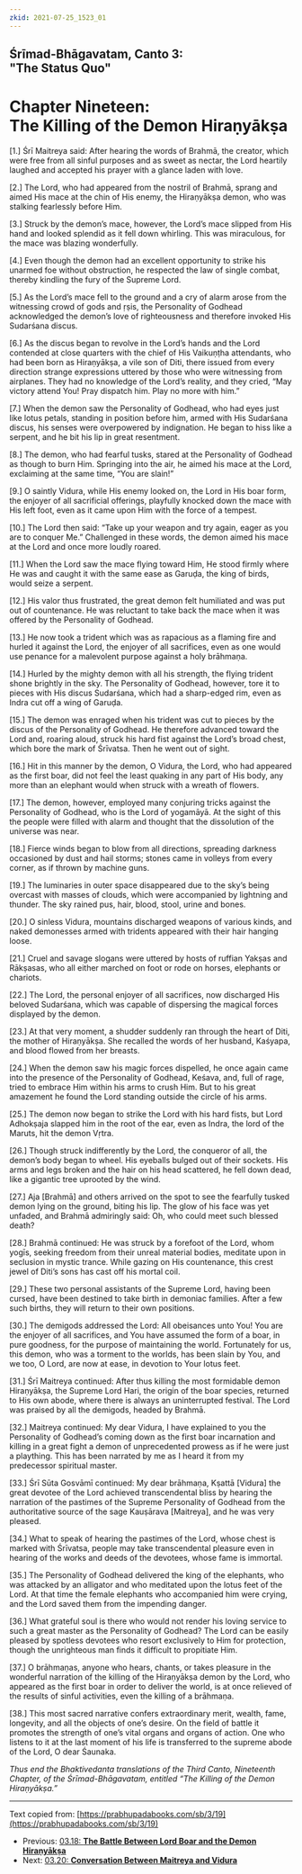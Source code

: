 ```yaml
---
zkid: 2021-07-25_1523_01
---
```


## Śrīmad-Bhāgavatam, Canto 3:<br> "The Status Quo"
# Chapter Nineteen:<br> The Killing of the Demon Hiraṇyākṣa

[1.] Śrī Maitreya said: After hearing the words of Brahmā, the creator, which were free from all sinful purposes and as sweet as nectar, the Lord heartily laughed and accepted his prayer with a glance laden with love.

[2.] The Lord, who had appeared from the nostril of Brahmā, sprang and aimed His mace at the chin of His enemy, the Hiraṇyākṣa demon, who was stalking fearlessly before Him.

[3.] Struck by the demon’s mace, however, the Lord’s mace slipped from His hand and looked splendid as it fell down whirling. This was miraculous, for the mace was blazing wonderfully.

[4.] Even though the demon had an excellent opportunity to strike his unarmed foe without obstruction, he respected the law of single combat, thereby kindling the fury of the Supreme Lord.

[5.] As the Lord’s mace fell to the ground and a cry of alarm arose from the witnessing crowd of gods and ṛṣis, the Personality of Godhead acknowledged the demon’s love of righteousness and therefore invoked His Sudarśana discus.

[6.] As the discus began to revolve in the Lord’s hands and the Lord contended at close quarters with the chief of His Vaikuṇṭha attendants, who had been born as Hiraṇyākṣa, a vile son of Diti, there issued from every direction strange expressions uttered by those who were witnessing from airplanes. They had no knowledge of the Lord’s reality, and they cried, “May victory attend You! Pray dispatch him. Play no more with him.”

[7.] When the demon saw the Personality of Godhead, who had eyes just like lotus petals, standing in position before him, armed with His Sudarśana discus, his senses were overpowered by indignation. He began to hiss like a serpent, and he bit his lip in great resentment.

[8.] The demon, who had fearful tusks, stared at the Personality of Godhead as though to burn Him. Springing into the air, he aimed his mace at the Lord, exclaiming at the same time, “You are slain!”

[9.] O saintly Vidura, while His enemy looked on, the Lord in His boar form, the enjoyer of all sacrificial offerings, playfully knocked down the mace with His left foot, even as it came upon Him with the force of a tempest.

[10.] The Lord then said: “Take up your weapon and try again, eager as you are to conquer Me.” Challenged in these words, the demon aimed his mace at the Lord and once more loudly roared.

[11.] When the Lord saw the mace flying toward Him, He stood firmly where He was and caught it with the same ease as Garuḍa, the king of birds, would seize a serpent.

[12.] His valor thus frustrated, the great demon felt humiliated and was put out of countenance. He was reluctant to take back the mace when it was offered by the Personality of Godhead.

[13.] He now took a trident which was as rapacious as a flaming fire and hurled it against the Lord, the enjoyer of all sacrifices, even as one would use penance for a malevolent purpose against a holy brāhmaṇa.

[14.] Hurled by the mighty demon with all his strength, the flying trident shone brightly in the sky. The Personality of Godhead, however, tore it to pieces with His discus Sudarśana, which had a sharp-edged rim, even as Indra cut off a wing of Garuḍa.

[15.] The demon was enraged when his trident was cut to pieces by the discus of the Personality of Godhead. He therefore advanced toward the Lord and, roaring aloud, struck his hard fist against the Lord’s broad chest, which bore the mark of Śrīvatsa. Then he went out of sight.

[16.] Hit in this manner by the demon, O Vidura, the Lord, who had appeared as the first boar, did not feel the least quaking in any part of His body, any more than an elephant would when struck with a wreath of flowers.

[17.] The demon, however, employed many conjuring tricks against the Personality of Godhead, who is the Lord of yogamāyā. At the sight of this the people were filled with alarm and thought that the dissolution of the universe was near.

[18.] Fierce winds began to blow from all directions, spreading darkness occasioned by dust and hail storms; stones came in volleys from every corner, as if thrown by machine guns.

[19.] The luminaries in outer space disappeared due to the sky’s being overcast with masses of clouds, which were accompanied by lightning and thunder. The sky rained pus, hair, blood, stool, urine and bones.

[20.] O sinless Vidura, mountains discharged weapons of various kinds, and naked demonesses armed with tridents appeared with their hair hanging loose.

[21.] Cruel and savage slogans were uttered by hosts of ruffian Yakṣas and Rākṣasas, who all either marched on foot or rode on horses, elephants or chariots.

[22.] The Lord, the personal enjoyer of all sacrifices, now discharged His beloved Sudarśana, which was capable of dispersing the magical forces displayed by the demon.

[23.] At that very moment, a shudder suddenly ran through the heart of Diti, the mother of Hiraṇyākṣa. She recalled the words of her husband, Kaśyapa, and blood flowed from her breasts.

[24.] When the demon saw his magic forces dispelled, he once again came into the presence of the Personality of Godhead, Keśava, and, full of rage, tried to embrace Him within his arms to crush Him. But to his great amazement he found the Lord standing outside the circle of his arms.

[25.] The demon now began to strike the Lord with his hard fists, but Lord Adhokṣaja slapped him in the root of the ear, even as Indra, the lord of the Maruts, hit the demon Vṛtra.

[26.] Though struck indifferently by the Lord, the conqueror of all, the demon’s body began to wheel. His eyeballs bulged out of their sockets. His arms and legs broken and the hair on his head scattered, he fell down dead, like a gigantic tree uprooted by the wind.

[27.] Aja [Brahmā] and others arrived on the spot to see the fearfully tusked demon lying on the ground, biting his lip. The glow of his face was yet unfaded, and Brahmā admiringly said: Oh, who could meet such blessed death?

[28.] Brahmā continued: He was struck by a forefoot of the Lord, whom yogīs, seeking freedom from their unreal material bodies, meditate upon in seclusion in mystic trance. While gazing on His countenance, this crest jewel of Diti’s sons has cast off his mortal coil.

[29.] These two personal assistants of the Supreme Lord, having been cursed, have been destined to take birth in demoniac families. After a few such births, they will return to their own positions.

[30.] The demigods addressed the Lord: All obeisances unto You! You are the enjoyer of all sacrifices, and You have assumed the form of a boar, in pure goodness, for the purpose of maintaining the world. Fortunately for us, this demon, who was a torment to the worlds, has been slain by You, and we too, O Lord, are now at ease, in devotion to Your lotus feet.

[31.] Śrī Maitreya continued: After thus killing the most formidable demon Hiraṇyākṣa, the Supreme Lord Hari, the origin of the boar species, returned to His own abode, where there is always an uninterrupted festival. The Lord was praised by all the demigods, headed by Brahmā.

[32.] Maitreya continued: My dear Vidura, I have explained to you the Personality of Godhead’s coming down as the first boar incarnation and killing in a great fight a demon of unprecedented prowess as if he were just a plaything. This has been narrated by me as I heard it from my predecessor spiritual master.

[33.] Śrī Sūta Gosvāmī continued: My dear brāhmaṇa, Kṣattā [Vidura] the great devotee of the Lord achieved transcendental bliss by hearing the narration of the pastimes of the Supreme Personality of Godhead from the authoritative source of the sage Kauṣārava [Maitreya], and he was very pleased.

[34.] What to speak of hearing the pastimes of the Lord, whose chest is marked with Śrīvatsa, people may take transcendental pleasure even in hearing of the works and deeds of the devotees, whose fame is immortal.

[35.] The Personality of Godhead delivered the king of the elephants, who was attacked by an alligator and who meditated upon the lotus feet of the Lord. At that time the female elephants who accompanied him were crying, and the Lord saved them from the impending danger.

[36.] What grateful soul is there who would not render his loving service to such a great master as the Personality of Godhead? The Lord can be easily pleased by spotless devotees who resort exclusively to Him for protection, though the unrighteous man finds it difficult to propitiate Him.

[37.] O brāhmaṇas, anyone who hears, chants, or takes pleasure in the wonderful narration of the killing of the Hiraṇyākṣa demon by the Lord, who appeared as the first boar in order to deliver the world, is at once relieved of the results of sinful activities, even the killing of a brāhmaṇa.

[38.] This most sacred narrative confers extraordinary merit, wealth, fame, longevity, and all the objects of one’s desire. On the field of battle it promotes the strength of one’s vital organs and organs of action. One who listens to it at the last moment of his life is transferred to the supreme abode of the Lord, O dear Śaunaka.


_Thus end the Bhaktivedanta translations of the Third Canto, Nineteenth Chapter, of the Śrīmad-Bhāgavatam, entitled “The Killing of the Demon Hiraṇyākṣa.”_


---

Text copied from: [https://prabhupadabooks.com/sb/3/19](https://prabhupadabooks.com/sb/3/19)

- Previous: [03.18: **The Battle Between Lord Boar and the Demon Hiraṇyākṣa**](03.18-t.html)
- Next: [03.20: **Conversation Between Maitreya and Vidura**](03.20-t.html)